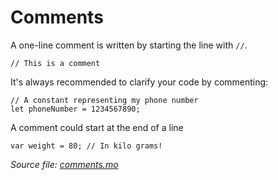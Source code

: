 # Comments

A one-line comment is written by starting the line with `//`.
```motoko
// This is a comment
```

It's always recommended to clarify your code by commenting:
```motoko
// A constant representing my phone number
let phoneNumber = 1234567890;
```    

A comment could start at the end of a line
```motoko
var weight = 80; // In kilo grams!
```
    
*Source file: [comments.mo](comments.mo)*